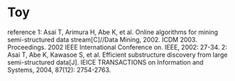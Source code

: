 # Toy

reference
1: Asai T, Arimura H, Abe K, et al. Online algorithms for mining semi-structured data stream[C]//Data Mining, 2002. ICDM 2003. Proceedings. 2002 IEEE International Conference on. IEEE, 2002: 27-34.
2: Asai T, Abe K, Kawasoe S, et al. Efficient substructure discovery from large semi-structured data[J]. IEICE TRANSACTIONS on Information and Systems, 2004, 87(12): 2754-2763.
